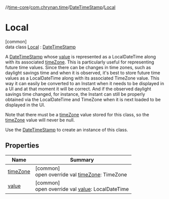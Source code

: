 //[time-core](../../../../index.md)/[com.chrynan.time](../../index.md)/[DateTimeStamp](../index.md)/[Local](index.md)

# Local

[common]\
data class [Local](index.md) : [DateTimeStamp](../index.md)

A [DateTimeStamp](../index.md) whose [value](value.md) is represented as a LocalDateTime along with its associated [timeZone](time-zone.md). This is particularly useful for representing future time values. Since there can be changes in time zones, such as daylight savings time and when it is observed, it's best to store future time values as a LocalDateTime along with its associated TimeZone value. This way it can easily be converted to an Instant when it needs to be displayed in a UI and at that moment it will be correct. And if the observed daylight savings time changed, for instance, the Instant can still be properly obtained via the LocalDateTime and TimeZone when it is next loaded to be displayed in the UI.

Note that there must be a [timeZone](time-zone.md) value stored for this class, so the [timeZone](time-zone.md) value will never be null.

Use the [DateTimeStamp](../index.md) to create an instance of this class.

## Properties

| Name | Summary |
|---|---|
| [timeZone](time-zone.md) | [common]<br>open override val [timeZone](time-zone.md): TimeZone |
| [value](value.md) | [common]<br>open override val [value](value.md): LocalDateTime |
